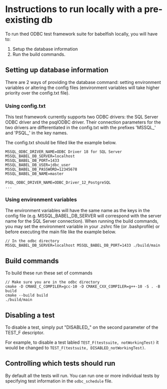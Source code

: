 # Instructions to run locally with a pre-existing db

To run thed ODBC test framework suite for babelfish locally,
you will have to:

1. Setup the database information
2. Run the build commands.

## Setting up database information

There are 2 ways of providing the database command: setting environment variables or altering the config files (environment variables will take higher priority over the config.txt file). 

### Using config.txt

This test framework currently supports two ODBC drivers: the SQL Server ODBC driver and the psqlODBC driver. Their connection parameters for the two drivers are differentiated in the config.txt with the prefixes 'MSSQL_' and 'PSQL_' in the key names.

The config.txt should be filled like the example below.

```
MSSQL_ODBC_DRIVER_NAME=ODBC Driver 18 for SQL Server
MSSQL_BABEL_DB_SERVER=localhost
MSSQL_BABEL_DB_PORT=1433
MSSQL_BABEL_DB_USER=jdbc_user
MSSQL_BABEL_DB_PASSWORD=12345678
MSSQL_BABEL_DB_NAME=master

PSQL_ODBC_DRIVER_NAME=ODBC_Driver_12_PostgreSQL
...
```

### Using environment variables

The environment variables will have the same name as the keys in the config file (e.g. MSSQL_BABEL_DB_SERVER will correspond with the server name for the SQL Server connection). When running the build commands, you may set the environment variable in your .zshrc file (or .bashprofile) or before executing the main file like the example below.

```
// In the odbc directory
MSSQL_BABEL_DB_SERVER=localhost MSSQL_BABEL_DB_PORT=1433 ./build/main
```


## Build commands
To build these run these set of commands

```
// Make sure you are in the odbc directory
cmake -D CMAKE_C_COMPILER=gcc-10 -D CMAKE_CXX_COMPILER=g++-10 -S . -B build
cmake --build build
./build/main
```

## Disabling a test

To disable a test, simply put "DISABLED_" on the second parameter of the TEST_F descriptor.

For example, to disable a test labled `TEST_F(testsuite, notWorkingTest)` it would be changed to
`TEST_F(testsuite, DISABLED_notWorkingTest)`.

## Controlling which tests should run

By default all the tests will run. You can run one or more individual tests by specifying test information in the `odbc_schedule` file.
